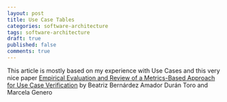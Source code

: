 ```yaml
---
layout: post
title: Use Case Tables
categories: software-architecture
tags: software-architecture
draft: true
published: false
comments: true
---
```


This article is mostly based on my experience with Use Cases and this very nice paper [Empirical Evaluation and Review of a Metrics-Based Approach for Use Case Verification](https://www.researchgate.net/publication/220536177_Empirical_Evaluation_and_Review_of_a_Metrics-Based_Approach_for_Use_Case_Verification) by Beatriz Bernárdez Amador Durán Toro and Marcela Genero

